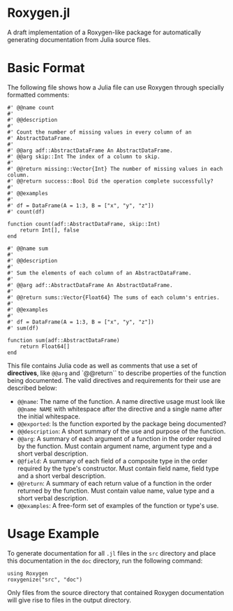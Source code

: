 Roxygen.jl
==========

A draft implementation of a Roxygen-like package for automatically
generating documentation from Julia source files.

# Basic Format

The following file shows how a Julia file can use Roxygen through specially
formatted comments:

```
#' @@name count
#'
#' @@description
#'
#' Count the number of missing values in every column of an
#' AbstractDataFrame.
#'
#' @@arg adf::AbstractDataFrame An AbstractDataFrame.
#' @@arg skip::Int The index of a column to skip.
#'
#' @@return missing::Vector{Int} The number of missing values in each column.
#' @@return success::Bool Did the operation complete successfully?
#'
#' @@examples
#'
#' df = DataFrame(A = 1:3, B = ["x", "y", "z"])
#' count(df)

function count(adf::AbstractDataFrame, skip::Int)
	return Int[], false
end

#' @@name sum
#'
#' @@description
#'
#' Sum the elements of each column of an AbstractDataFrame.
#'
#' @@arg adf::AbstractDataFrame An AbstractDataFrame.
#'
#' @@return sums::Vector{Float64} The sums of each column's entries.
#'
#' @@examples
#'
#' df = DataFrame(A = 1:3, B = ["x", "y", "z"])
#' sum(df)

function sum(adf::AbstractDataFrame)
	return Float64[]
end
```

This file contains Julia code as well as comments that use a set of
**directives**, like `@@arg` and `@@return`` to describe properties of the
function being documented. The valid directives and requirements for their
use are described below:

* `@@name`: The name of the function. A name directive usage must look like
  `@@name NAME` with whitespace after the directive and a single name after
  the initial whitespace.
* `@@exported`: Is the function exported by the package being documented?
* `@@description`: A short summary of the use and purpose of the function.
* `@@arg`: A summary of each argument of a function in the order required
   by the function. Must contain argument name, argument type and a
   short verbal description.
* `@@field`: A summary of each field of a composite type in the order required
   by the type's constructor. Must contain field name, field type and a
   short verbal description.
* `@@return`: A summary of each return value of a function in the order
   returned by the function. Must contain value name, value type and a
   short verbal description.
* `@@examples`: A free-form set of examples of the function or type's use.

# Usage Example

To generate documentation for all `.jl` files in the `src` directory and place
this documentation in the `doc` directory, run the following command:

```
using Roxygen
roxygenize("src", "doc")
```

Only files from the source directory that contained Roxygen documentation
will give rise to files in the output directory.
